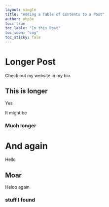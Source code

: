```yaml
---
layout: single
title: "Adding a Table of Contents to a Post"
author: ohp3x
toc: true
toc_lable: "In this Post"
toc_icon: "cog"
toc_sticky: fale
---
```


# Longer Post

Check out my website in my bio.

## This is longer

Yes

It might be 

### Much longer

# And again

Hello

## Moar

Heloo again

### stuff I found

